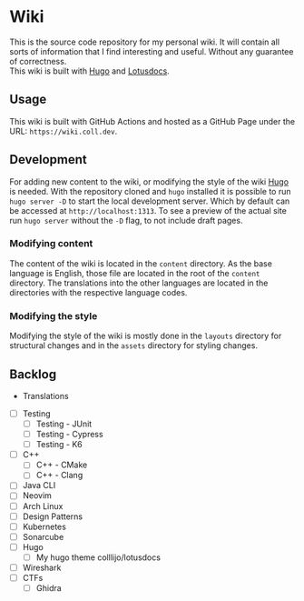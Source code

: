 # Wiki

This is the source code repository for my personal wiki. It will contain all
sorts of information that I find interesting and useful. Without any guarantee
of correctness.  
This wiki is built with [Hugo](https://gohugo.io/) and [Lotusdocs](https://lotusdocs.dev).

## Usage

This wiki is built with GitHub Actions and hosted as a GitHub Page under the URL: `https://wiki.coll.dev`.

## Development

For adding new content to the wiki, or modifying the style of the wiki [Hugo](https://gohugo.io/) is needed.
With the repository cloned and `hugo` installed it is possible to run `hugo server -D`
to start the local development server. Which by default can be accessed at `http://localhost:1313`.
To see a preview of the actual site run `hugo server` without the `-D` flag, to not include draft pages.

### Modifying content

The content of the wiki is located in the `content` directory.
As the base language is English, those file are located in the root of the `content` directory.
The translations into the other languages are located in the directories with the respective language codes.

### Modifying the style

Modifying the style of the wiki is mostly done in the `layouts` directory for structural changes and
in the `assets` directory for styling changes.

## Backlog

- Translations

- [ ] Testing
  - [ ] Testing - JUnit
  - [ ] Testing - Cypress
  - [ ] Testing - K6
- [ ] C++
  - [ ] C++ - CMake
  - [ ] C++ - Clang
- [ ] Java CLI
- [ ] Neovim
- [ ] Arch Linux
- [ ] Design Patterns
- [ ] Kubernetes
- [ ] Sonarcube
- [ ] Hugo
  - [ ] My hugo theme colllijo/lotusdocs
- [ ] Wireshark
- [ ] CTFs
  - [ ] Ghidra
